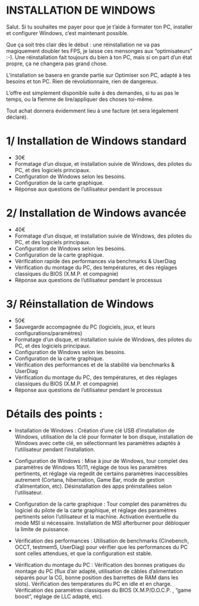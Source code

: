 # INSTALLATION DE WINDOWS 


Salut. Si tu souhaites me payer pour que je t’aide à formater ton PC, installer et configurer Windows, c’est maintenant possible.

Que ça soit très clair dès le début : une réinstallation ne va pas magiquement doubler tes FPS, je laisse ces mensonges aux “optimisateurs” :-). Une réinstallation fait toujours du bien à ton PC, mais si on part d’un état propre, ça ne changera pas grand chose.


L’installation se basera en grande partie sur Optimiser son PC, adapté à tes besoins et ton PC. Rien de révolutionnaire, rien de dangereux.

L’offre est simplement disponible suite à des demandes, si tu as pas le temps, ou la flemme de lire/appliquer des choses toi-même.

Tout achat donnera évidemment lieu à une facture (et sera légalement déclaré).


# 1/ Installation de Windows standard

- 30€
- Formatage d’un disque, et installation suivie de Windows, des pilotes du PC, et des logiciels principaux.
- Configuration de Windows selon les besoins.
- Configuration de la carte graphique.
- Réponse aux questions de l’utilisateur pendant le processus



# 2/ Installation de Windows avancée

- 40€
- Formatage d’un disque, et installation suivie de Windows, des pilotes du PC, et des logiciels principaux.
- Configuration de Windows selon les besoins.
- Configuration de la carte graphique.
- Vérification rapide des performances via benchmarks & UserDiag
- Vérification du montage du PC, des températures, et des réglages classiques du BIOS (X.M.P. et compagnie)
- Réponse aux questions de l’utilisateur pendant le processus


# 3/ Réinstallation de Windows

- 50€
- Sauvegarde accompagnée du PC (logiciels, jeux, et leurs configurations/paramètres)
- Formatage d’un disque, et installation suivie de Windows, des pilotes du PC, et des logiciels principaux.
- Configuration de Windows selon les besoins.
- Configuration de la carte graphique.
- Vérification des performances et de la stabilité via benchmarks & UserDiag
- Vérification du montage du PC, des températures, et des réglages classiques du BIOS (X.M.P. et compagnie)
- Réponse aux questions de l’utilisateur pendant le processus




# Détails des points :


- Installation de Windows :
Création d’une clé USB d’installation de Windows, utilisation de la clé pour formater le bon disque, installation de Windows avec cette clé, en sélectionnant les paramètres adaptés à l’utilisateur pendant l’installation.


- Configuration de Windows :
Mise à jour de Windows, tour complet des paramètres de Windows 10/11, réglage de tous les paramètres pertinents, et réglage via regedit de certains paramètres inaccessibles autrement (Cortana, hibernation, Game Bar, mode de gestion d’alimentation, etc). Désinstallation des apps préinstallées selon l’utilisateur.


- Configuration de la carte graphique :
Tour complet des paramètres du logiciel du pilote de la carte graphique, et réglage des paramètres pertinents selon l’utilisateur et la machine. Activation éventuelle du mode MSI si nécessaire. Installation de MSI afterburner pour débloquer la limite de puissance.



- Vérification des performances :
Utilisation de benchmarks (Cinebench, OCCT, testmem5, UserDiag) pour vérifier que les performances du PC sont celles attendues, et que la configuration est stable.



- Vérification du montage du PC :
Vérification des bonnes pratiques du montage du PC (flux d’air adapté, utilisation de câbles d’alimentation séparés pour la CG, bonne position des barrettes de RAM dans les slots). Vérification des températures du PC en idle et en charge. Vérification des paramètres classiques du BIOS (X.M.P/D.O.C.P. , “game boost”, réglage de LLC adapté, etc).
